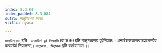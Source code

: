 ```yaml
---
index: 8.3.84
index_padded: 8.3.084
sutra: मातुपितृभ्यां स्वसा
vritti: nyasa

---
```

`मातृपितृभ्याम्` इति। `अभ्यहितं पूर्व निपतति` (वा.109) इति मातृशब्दसय पूर्वेनिपातः। अनादेशसकारत्वादप्राप्तस्यैव षत्वस्येवं निपातनम्। `मातृष्वसा, पितृष्वसः` इति षष्ठोसमासः।।